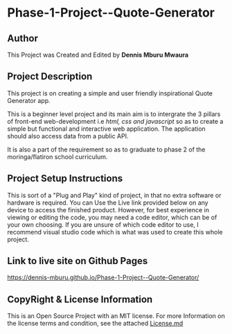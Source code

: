 # Phase-1-Project--Quote-Generator

## Author
This Project was Created and Edited by **Dennis Mburu Mwaura** 

## Project Description 
This project is on creating a simple and user friendly inspirational Quote Generator app.

This is a beginner level project and its main aim is to intergrate the 3 pillars of front-end web-development i.e *html, css and javascript* so as to create a simple but functional and interactive web application. The application should also access data from a public API.

It is also a part of the requirement so as to graduate to phase 2 of the moringa/flatiron school curriculum. 

## Project Setup Instructions
This is sort of a "Plug and Play" kind of project, in that no extra software or hardware is required. You can Use the  Live link provided below on any device to access the finished product.
However, for best experience in viewing or editing the code, you may need a code editor, which can be of your own choosing.
If you are unsure of which code editor to use, I recommend visual studio code which is what was used to create this whole project.

## Link to live site on Github Pages
https://dennis-mburu.github.io/Phase-1-Project--Quote-Generator/

## CopyRight & License Information
This is an Open Source Project with an MIT license. For more Information on the license terms and condition, see the attached [License.md](./License.md)